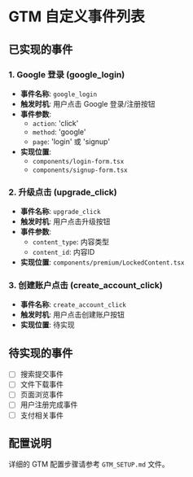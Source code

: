 # GTM 自定义事件列表

## 已实现的事件

### 1. Google 登录 (google_login)
- **事件名称**: `google_login`
- **触发时机**: 用户点击 Google 登录/注册按钮
- **事件参数**:
  - `action`: 'click'
  - `method`: 'google'
  - `page`: 'login' 或 'signup'
- **实现位置**: 
  - `components/login-form.tsx`
  - `components/signup-form.tsx`

### 2. 升级点击 (upgrade_click)
- **事件名称**: `upgrade_click`
- **触发时机**: 用户点击升级按钮
- **事件参数**:
  - `content_type`: 内容类型
  - `content_id`: 内容ID
- **实现位置**: `components/premium/LockedContent.tsx`

### 3. 创建账户点击 (create_account_click)
- **事件名称**: `create_account_click`
- **触发时机**: 用户点击创建账户按钮
- **实现位置**: 待实现

## 待实现的事件

- [ ] 搜索提交事件
- [ ] 文件下载事件
- [ ] 页面浏览事件
- [ ] 用户注册完成事件
- [ ] 支付相关事件

## 配置说明

详细的 GTM 配置步骤请参考 `GTM_SETUP.md` 文件。